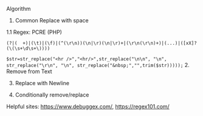 Algorithm

1. Common Replace with space 
  
  1.1 Regex: PCRE (PHP)
  
  `(?|(  +)|(\t)|(\f)|(^(\r\n))(\n|\r)(\n|\r)+|(\r\n(\r\n)+)|(...)|([xX]?(\(\s+\d\s+\))))`

  `$str=str_replace("<hr />","<hr/>",str_replace("\n\n", "\n", str_replace("\r\n", "\n", str_replace("&nbsp;","",trim($str)))));`
2. Remove from Text


3. Replace with Newline


4. Conditionally remove/replace


Helpful sites: https://www.debuggex.com/, https://regex101.com/
